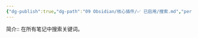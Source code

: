```yaml
---
{"dg-publish":true,"dg-path":"09 Obsidian/核心插件/✅ 已启用/搜索.md","permalink":"/09 Obsidian/核心插件/✅ 已启用/搜索/","noteIcon":"dg-note-icon","created":"2025-07-31","updated":"2025-07-31"}
---
```



简介:: 在所有笔记中搜索关键词。